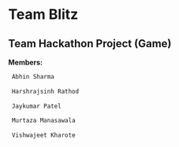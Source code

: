 # Team Blitz

## Team Hackathon Project (Game)

**Members:**
```sh
 Abhin Sharma
 
 Harshrajsinh Rathod
 
 Jaykumar Patel
 
 Murtaza Manasawala
 
 Vishwajeet Kharote
```
